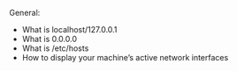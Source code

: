 General:

- What is localhost/127.0.0.1
- What is 0.0.0.0
- What is /etc/hosts
- How to display your machine’s active network interfaces
